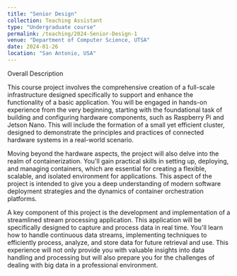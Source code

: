 ```yaml
---
title: "Senior Design"
collection: Teaching Assistant 
type: "Undergraduate course"
permalink: /teaching/2024-Senior-Design-1
venue: "Department of Computer Science, UTSA"
date: 2024-01-26
location: "San Antonio, USA"
---
```


Overall Description

This course project involves the comprehensive creation of a full-scale infrastructure designed specifically to support and enhance the functionality of a basic application. You will be engaged in hands-on experience from the very beginning, starting with the foundational task of building and configuring hardware components, such as Raspberry Pi and Jetson Nano. This will include the formation of a small yet efficient cluster, designed to demonstrate the principles and practices of connected hardware systems in a real-world scenario.

Moving beyond the hardware aspects, the project will also delve into the realm of containerization. You'll gain practical skills in setting up, deploying, and managing containers, which are essential for creating a flexible, scalable, and isolated environment for applications. This aspect of the project is intended to give you a deep understanding of modern software deployment strategies and the dynamics of container orchestration platforms.

A key component of this project is the development and implementation of a streamlined stream processing application. This application will be specifically designed to capture and process data in real time. You'll learn how to handle continuous data streams, implementing techniques to efficiently process, analyze, and store data for future retrieval and use. This experience will not only provide you with valuable insights into data handling and processing but will also prepare you for the challenges of dealing with big data in a professional environment.

